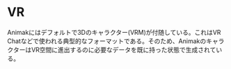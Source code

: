 # VR

Animakにはデフォルトで3Dのキャラクター(VRM)が付随している。これはVR Chatなどで使われる典型的なフォーマットである。そのため、AnimakのキャラクターはVR空間に進出するのに必要なデータを既に持った状態で生成されている。

